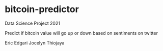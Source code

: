 # bitcoin-predictor
Data Science Project 2021

Predict if bitcoin value will go up or down based on sentiments on twitter

Eric Edgari
Jocelyn Thiojaya
